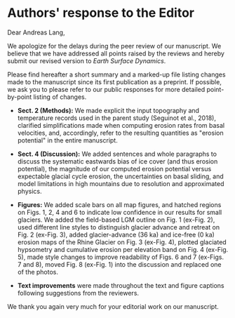 <!-- Copyright (c) 2021, Julien Seguinot (juseg.github.io), Ian Delaney
Creative Commons Attribution-ShareAlike 4.0 International License
(CC BY-SA 4.0, http://creativecommons.org/licenses/by-sa/4.0/) -->

# Authors' response to the Editor

Dear Andreas Lang,

We apologize for the delays during the peer review of our manuscript. We believe that we have addressed all points raised by the reviews and hereby submit our revised version to *Earth Surface Dynamics*.

Please find hereafter a short summary and a marked-up file listing changes made to the manuscript since its first publication as a preprint. If possible, we ask you to please refer to our public responses for more detailed point-by-point listing of changes.

* **Sect. 2 (Methods):** We made explicit the input topography and temperature records used in the parent study (Seguinot et al., 2018), clarified simplifications made when computing erosion rates from basal velocities, and, accordingly, refer to the resulting quantities as "erosion potential" in the entire manuscript.

* **Sect. 4 (Discussion):** We added sentences and whole paragraphs to discuss the systematic eastwards bias of ice cover (and thus erosion potential), the magnitude of our computed erosion potential versus expectable glacial cycle erosion, the uncertainties on basal sliding, and model limitations in high mountains due to resolution and approximated physics.

* **Figures:** We added scale bars on all map figures, and hatched regions on Figs. 1, 2, 4 and 6 to indicate low confidence in our results for small glaciers. We added the field-based LGM outline on Fig. 1 (ex-Fig. 2), used different line styles to distinguish glacier advance and retreat on Fig. 2 (ex-Fig. 3), added glacier-advance (36 ka) and ice-free (0 ka) erosion maps of the Rhine Glacier on Fig. 3 (ex-Fig. 4), plotted glaciated hypsometry and cumulative erosion per elevation band on Fig. 4 (ex-Fig. 5), made style changes to improve readability of Figs. 6 and 7 (ex-Figs. 7 and 8), moved Fig. 8 (ex-Fig. 1) into the discussion and replaced one of the photos.

* **Text improvements** were made throughout the text and figure captions following suggestions from the reviewers.

We thank you again very much for your editorial work on our manuscript.
